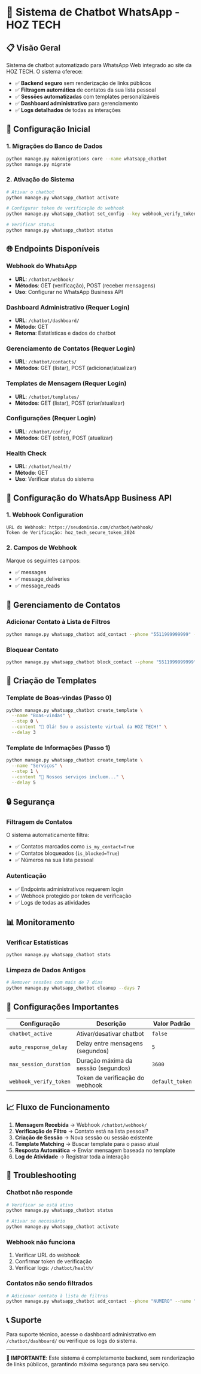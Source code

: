 # 🤖 Sistema de Chatbot WhatsApp - HOZ TECH

## 📋 Visão Geral

Sistema de chatbot automatizado para WhatsApp Web integrado ao site da HOZ TECH. O sistema oferece:

- ✅ **Backend seguro** sem renderização de links públicos
- ✅ **Filtragem automática** de contatos da sua lista pessoal
- ✅ **Sessões automatizadas** com templates personalizáveis
- ✅ **Dashboard administrativo** para gerenciamento
- ✅ **Logs detalhados** de todas as interações

## 🔧 Configuração Inicial

### 1. Migrações do Banco de Dados
```bash
python manage.py makemigrations core --name whatsapp_chatbot
python manage.py migrate
```

### 2. Ativação do Sistema
```bash
# Ativar o chatbot
python manage.py whatsapp_chatbot activate

# Configurar token de verificação do webhook
python manage.py whatsapp_chatbot set_config --key webhook_verify_token --value "seu_token_seguro"

# Verificar status
python manage.py whatsapp_chatbot status
```

## 🌐 Endpoints Disponíveis

### Webhook do WhatsApp
- **URL**: `/chatbot/webhook/`
- **Métodos**: GET (verificação), POST (receber mensagens)
- **Uso**: Configurar no WhatsApp Business API

### Dashboard Administrativo (Requer Login)
- **URL**: `/chatbot/dashboard/`
- **Método**: GET
- **Retorna**: Estatísticas e dados do chatbot

### Gerenciamento de Contatos (Requer Login)
- **URL**: `/chatbot/contacts/`
- **Métodos**: GET (listar), POST (adicionar/atualizar)

### Templates de Mensagem (Requer Login)
- **URL**: `/chatbot/templates/`
- **Métodos**: GET (listar), POST (criar/atualizar)

### Configurações (Requer Login)
- **URL**: `/chatbot/config/`
- **Métodos**: GET (obter), POST (atualizar)

### Health Check
- **URL**: `/chatbot/health/`
- **Método**: GET
- **Uso**: Verificar status do sistema

## 📱 Configuração do WhatsApp Business API

### 1. Webhook Configuration
```
URL do Webhook: https://seudominio.com/chatbot/webhook/
Token de Verificação: hoz_tech_secure_token_2024
```

### 2. Campos de Webhook
Marque os seguintes campos:
- ✅ messages
- ✅ message_deliveries
- ✅ message_reads

## 🎯 Gerenciamento de Contatos

### Adicionar Contato à Lista de Filtros
```bash
python manage.py whatsapp_chatbot add_contact --phone "5511999999999" --name "João Silva"
```

### Bloquear Contato
```bash
python manage.py whatsapp_chatbot block_contact --phone "5511999999999"
```

## 📝 Criação de Templates

### Template de Boas-vindas (Passo 0)
```bash
python manage.py whatsapp_chatbot create_template \
  --name "Boas-vindas" \
  --step 0 \
  --content "🤖 Olá! Sou o assistente virtual da HOZ TECH!" \
  --delay 3
```

### Template de Informações (Passo 1)
```bash
python manage.py whatsapp_chatbot create_template \
  --name "Serviços" \
  --step 1 \
  --content "🚀 Nossos serviços incluem..." \
  --delay 5
```

## 🔒 Segurança

### Filtragem de Contatos
O sistema automaticamente filtra:
- ✅ Contatos marcados como `is_my_contact=True`
- ✅ Contatos bloqueados (`is_blocked=True`)
- ✅ Números na sua lista pessoal

### Autenticação
- ✅ Endpoints administrativos requerem login
- ✅ Webhook protegido por token de verificação
- ✅ Logs de todas as atividades

## 📊 Monitoramento

### Verificar Estatísticas
```bash
python manage.py whatsapp_chatbot stats
```

### Limpeza de Dados Antigos
```bash
# Remover sessões com mais de 7 dias
python manage.py whatsapp_chatbot cleanup --days 7
```

## 🔧 Configurações Importantes

| Configuração | Descrição | Valor Padrão |
|--------------|-----------|--------------|
| `chatbot_active` | Ativar/desativar chatbot | `false` |
| `auto_response_delay` | Delay entre mensagens (segundos) | `5` |
| `max_session_duration` | Duração máxima da sessão (segundos) | `3600` |
| `webhook_verify_token` | Token de verificação do webhook | `default_token` |

## 📈 Fluxo de Funcionamento

1. **Mensagem Recebida** → Webhook `/chatbot/webhook/`
2. **Verificação de Filtro** → Contato está na lista pessoal?
3. **Criação de Sessão** → Nova sessão ou sessão existente
4. **Template Matching** → Buscar template para o passo atual
5. **Resposta Automática** → Enviar mensagem baseada no template
6. **Log de Atividade** → Registrar toda a interação

## 🚨 Troubleshooting

### Chatbot não responde
```bash
# Verificar se está ativo
python manage.py whatsapp_chatbot status

# Ativar se necessário
python manage.py whatsapp_chatbot activate
```

### Webhook não funciona
1. Verificar URL do webhook
2. Confirmar token de verificação
3. Verificar logs: `/chatbot/health/`

### Contatos não sendo filtrados
```bash
# Adicionar contato à lista de filtros
python manage.py whatsapp_chatbot add_contact --phone "NUMERO" --name "NOME"
```

## 📞 Suporte

Para suporte técnico, acesse o dashboard administrativo em `/chatbot/dashboard/` ou verifique os logs do sistema.

---

**🔐 IMPORTANTE**: Este sistema é completamente backend, sem renderização de links públicos, garantindo máxima segurança para seu serviço.